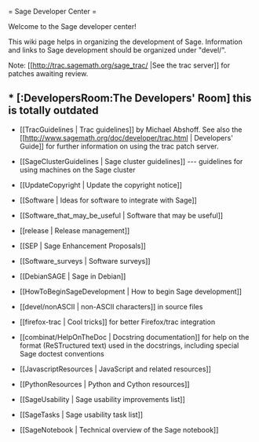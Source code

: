 = Sage Developer Center =

Welcome to the Sage developer center!

This wiki page helps in organizing the development of Sage. Information and links to Sage development should be organized under "devel/".

Note: [[http://trac.sagemath.org/sage_trac/ |See the trac server]] for patches awaiting review.

## * [:DevelopersRoom:The Developers' Room] this is totally outdated

 * [[TracGuidelines | Trac guidelines]] by Michael Abshoff. See also the [[http://www.sagemath.org/doc/developer/trac.html | Developers' Guide]] for further information on using the trac patch server.

 * [[SageClusterGuidelines | Sage cluster guidelines]] --- guidelines for using machines on the Sage cluster

 * [[UpdateCopyright | Update the copyright notice]]

 * [[Software | Ideas for software to integrate with Sage]]

 * [[Software_that_may_be_useful | Software that may be useful]]

 * [[release | Release management]]

 * [[SEP | Sage Enhancement Proposals]]

 * [[Software_surveys | Software surveys]]

 * [[DebianSAGE | Sage in Debian]]

 * [[HowToBeginSageDevelopment | How to begin Sage development]]

 * [[devel/nonASCII | non-ASCII characters]] in source files

 * [[firefox-trac | Cool tricks]] for better Firefox/trac integration

 * [[combinat/HelpOnTheDoc | Docstring documentation]] for help on the format (ReSTructured text) used in the docstrings, including special Sage doctest conventions

 * [[JavascriptResources | JavaScript and related resources]]

 * [[PythonResources | Python and Cython resources]]

 * [[SageUsability | Sage usability improvements list]]

 * [[SageTasks | Sage usability task list]]

 * [[SageNotebook | Technical overview of the Sage notebook]]
